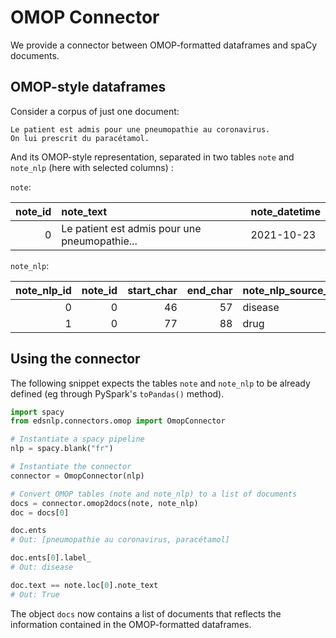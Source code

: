 # OMOP Connector

We provide a connector between OMOP-formatted dataframes and spaCy documents.

## OMOP-style dataframes

Consider a corpus of just one document:

```
Le patient est admis pour une pneumopathie au coronavirus.
On lui prescrit du paracétamol.
```

And its OMOP-style representation, separated in two tables `note` and `note_nlp` (here with selected columns) :

`note`:

| note_id | note_text                                     | note_datetime |
| ------: | :-------------------------------------------- | :------------ |
|       0 | Le patient est admis pour une pneumopathie... | 2021-10-23    |

`note_nlp`:

| note_nlp_id | note_id | start_char | end_char | note_nlp_source_value | lexical_variant |
| ----------: | ------: | ---------: | -------: | :-------------------- | :-------------- |
|           0 |       0 |         46 |       57 | disease               | coronavirus     |
|           1 |       0 |         77 |       88 | drug                  | paracétamol     |

## Using the connector

The following snippet expects the tables `note` and `note_nlp` to be already defined (eg through PySpark's `toPandas()` method).

```python
import spacy
from edsnlp.connectors.omop import OmopConnector

# Instantiate a spacy pipeline
nlp = spacy.blank("fr")

# Instantiate the connector
connector = OmopConnector(nlp)

# Convert OMOP tables (note and note_nlp) to a list of documents
docs = connector.omop2docs(note, note_nlp)
doc = docs[0]

doc.ents
# Out: [pneumopathie au coronavirus, paracétamol]

doc.ents[0].label_
# Out: disease

doc.text == note.loc[0].note_text
# Out: True
```

The object `docs` now contains a list of documents that reflects the information contained in the OMOP-formatted dataframes.
